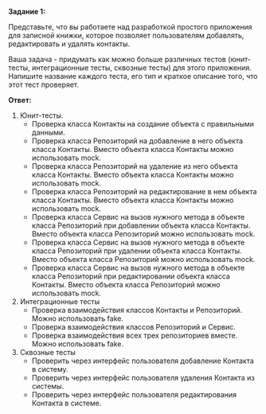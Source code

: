 **Задание 1:**

Представьте, что вы работаете над разработкой простого приложения для записной книжки, 
которое позволяет пользователям добавлять, редактировать и удалять контакты. 

Ваша задача - придумать как можно больше различных тестов (юнит-тесты, интеграционные тесты, 
сквозные тесты) для этого приложения. Напишите название каждого теста, его тип и краткое описание того, 
что этот тест проверяет.

**Ответ:**

1. Юнит-тесты.
   * Проверка класса Контакты на создание объекта с правильными данными.
   * Проверка класса Репозиторий на добавление в него объекта класса Контакты. Вместо объекта класса Контакты можно
   использовать mock.
   * Проверка класса Репозиторий на удаление из него объекта класса Контакты. Вместо объекта класса Контакты можно
   использовать mock.
   * Проверка класса Репозиторий на редактирование в нем объекта класса Контакты. Вместо объекта класса Контакты можно
   использовать mock.
   * Проверка класса Сервис на вызов нужного метода в объекте класса Репозиторий при добавлении объекта класса Контакты.
   Вместо объекта класса Репозиторий можно использовать mock.
   * Проверка класса Сервис на вызов нужного метода в объекте класса Репозиторий при удалении объекта класса Контакты.
   Вместо объекта класса Репозиторий можно использовать mock.
   * Проверка класса Сервис на вызов нужного метода в объекте класса Репозиторий при редактировании объекта класса
   Контакты. Вместо объекта класса Репозиторий можно использовать mock.
2. Интеграционные тесты
   * Проверка взаимодействия классов Контакты и Репозиторий. Можно использовать fake.
   * Проверка взаимодействия классов Репозиторий и Сервис.
   * Проверка взаимодействия всех трех репозиториев вместе. Можно использовать fake.
3. Сквозные тесты
   * Проверить через интерфейс пользователя добавление Контакта в систему.
   * Проверить через интерфейс пользователя удаления Контакта из системы.
   * Проверить через интерфейс пользователя редактирования Контакта в системе.